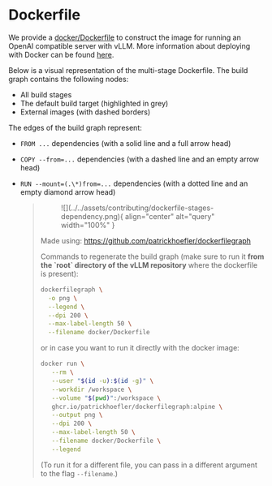 # Dockerfile

We provide a [docker/Dockerfile](../../../docker/Dockerfile) to construct the image for running an OpenAI compatible server with vLLM.
More information about deploying with Docker can be found [here](../../deployment/docker.md).

Below is a visual representation of the multi-stage Dockerfile. The build graph contains the following nodes:

- All build stages
- The default build target (highlighted in grey)
- External images (with dashed borders)

The edges of the build graph represent:

- `FROM ...` dependencies (with a solid line and a full arrow head)

- `COPY --from=...` dependencies (with a dashed line and an empty arrow head)

- `RUN --mount=(.\*)from=...` dependencies (with a dotted line and an empty diamond arrow head)

  > <figure markdown="span">
  >   ![](../../assets/contributing/dockerfile-stages-dependency.png){ align="center" alt="query" width="100%" }
  > </figure>
  >
  > Made using: <https://github.com/patrickhoefler/dockerfilegraph>
  >
  > Commands to regenerate the build graph (make sure to run it **from the \`root\` directory of the vLLM repository** where the dockerfile is present):
  >
  > ```bash
  > dockerfilegraph \
  >   -o png \
  >   --legend \
  >   --dpi 200 \
  >   --max-label-length 50 \
  >   --filename docker/Dockerfile
  > ```
  >
  > or in case you want to run it directly with the docker image:
  >
  > ```bash
  > docker run \
  >    --rm \
  >    --user "$(id -u):$(id -g)" \
  >    --workdir /workspace \
  >    --volume "$(pwd)":/workspace \
  >    ghcr.io/patrickhoefler/dockerfilegraph:alpine \
  >    --output png \
  >    --dpi 200 \
  >    --max-label-length 50 \
  >    --filename docker/Dockerfile \
  >    --legend
  > ```
  >
  > (To run it for a different file, you can pass in a different argument to the flag `--filename`.)
